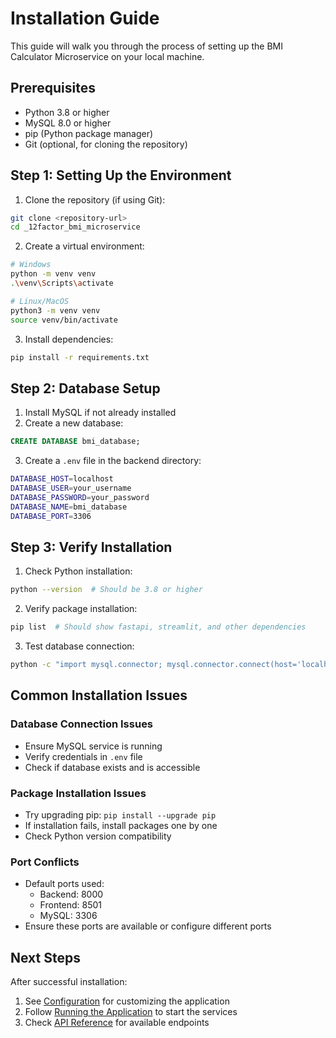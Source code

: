 # Installation Guide

This guide will walk you through the process of setting up the BMI Calculator Microservice on your local machine.

## Prerequisites

- Python 3.8 or higher
- MySQL 8.0 or higher
- pip (Python package manager)
- Git (optional, for cloning the repository)

## Step 1: Setting Up the Environment

1. Clone the repository (if using Git):

```bash
git clone <repository-url>
cd _12factor_bmi_microservice
```

2. Create a virtual environment:

```bash
# Windows
python -m venv venv
.\venv\Scripts\activate

# Linux/MacOS
python3 -m venv venv
source venv/bin/activate
```

3. Install dependencies:

```bash
pip install -r requirements.txt
```

## Step 2: Database Setup

1. Install MySQL if not already installed
2. Create a new database:

```sql
CREATE DATABASE bmi_database;
```

3. Create a `.env` file in the backend directory:

```bash
DATABASE_HOST=localhost
DATABASE_USER=your_username
DATABASE_PASSWORD=your_password
DATABASE_NAME=bmi_database
DATABASE_PORT=3306
```

## Step 3: Verify Installation

1. Check Python installation:

```bash
python --version  # Should be 3.8 or higher
```

2. Verify package installation:

```bash
pip list  # Should show fastapi, streamlit, and other dependencies
```

3. Test database connection:

```bash
python -c "import mysql.connector; mysql.connector.connect(host='localhost', user='your_username', password='your_password', database='bmi_database')"
```

## Common Installation Issues

### Database Connection Issues

- Ensure MySQL service is running
- Verify credentials in `.env` file
- Check if database exists and is accessible

### Package Installation Issues

- Try upgrading pip: `pip install --upgrade pip`
- If installation fails, install packages one by one
- Check Python version compatibility

### Port Conflicts

- Default ports used:
  - Backend: 8000
  - Frontend: 8501
  - MySQL: 3306
- Ensure these ports are available or configure different ports

## Next Steps

After successful installation:

1. See [Configuration](configuration.md) for customizing the application
2. Follow [Running the Application](running.md) to start the services
3. Check [API Reference](../api/endpoints.md) for available endpoints
